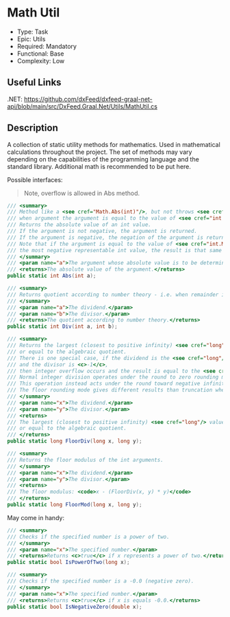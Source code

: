 # Math Util

* Type: Task
* Epic: Utils
* Required: Mandatory
* Functional: Base
* Complexity: Low

## Useful Links

.NET:
https://github.com/dxFeed/dxfeed-graal-net-api/blob/main/src/DxFeed.Graal.Net/Utils/MathUtil.cs

## Description

A collection of static utility methods for mathematics. Used in mathematical calculations throughout the project. The
set of methods may vary depending on the capabilities of the programming language and the standard library. Additional
math is recommended to be put here.

Possible interfaces:

> Note, overflow is allowed in Abs method.

```csharp
/// <summary>
/// Method like a <see cref="Math.Abs(int)"/>, but not throws <see cref="OverflowException"/> exception,
/// when argument the argument is equal to the value of <see cref="int.MinValue"/>.
/// Returns the absolute value of an int value.
/// If the argument is not negative, the argument is returned.
/// If the argument is negative, the negation of the argument is returned.
/// Note that if the argument is equal to the value of <see cref="int.MinValue"/>,
/// the most negative representable int value, the result is that same value, which is negative.
/// </summary>
/// <param name="a">The argument whose absolute value is to be determined.</param>
/// <returns>The absolute value of the argument.</returns>
public static int Abs(int a);
```

```csharp
/// <summary>
/// Returns quotient according to number theory - i.e. when remainder is zero or positive.
/// </summary>
/// <param name="a">The dividend.</param>
/// <param name="b">The divisor.</param>
/// <returns>The quotient according to number theory.</returns>
public static int Div(int a, int b);
```

```csharp
/// <summary>
/// Returns the largest (closest to positive infinity) <see cref="long"/> value that is less than
/// or equal to the algebraic quotient.
/// There is one special case, if the dividend is the <see cref="long"/>.<see cref="long.MinValue"/>
/// and the divisor is <c>-1</c>,
/// then integer overflow occurs and the result is equal to the <see cref="long"/>.<see cref="long.MinValue"/>.
/// Normal integer division operates under the round to zero rounding mode (truncation).
/// This operation instead acts under the round toward negative infinity (floor) rounding mode.
/// The floor rounding mode gives different results than truncation when the exact result is negative.
/// </summary>
/// <param name="x">The dividend.</param>
/// <param name="y">The divisor.</param>
/// <returns>
/// The largest (closest to positive infinity) <see cref="long"/> value that is less than
/// or equal to the algebraic quotient.
/// </returns>
public static long FloorDiv(long x, long y);
```

```csharp
/// <summary>
/// Returns the floor modulus of the int arguments.
/// </summary>
/// <param name="x">The dividend.</param>
/// <param name="y">The divisor.</param>
/// <returns>
/// The floor modulus: <code>x - (FloorDiv(x, y) * y)</code>
/// </returns>
public static long FloorMod(long x, long y);
```

May come in handy:

```csharp
/// <summary>
/// Checks if the specified number is a power of two.
/// </summary>
/// <param name="x">The specified number.</param>
/// <returns>Returns <c>true</c> if x represents a power of two.</returns>
public static bool IsPowerOfTwo(long x);
```

```csharp
/// <summary>
/// Checks if the specified number is a -0.0 (negative zero).
/// </summary>
/// <param name="x">The specified number.</param>
/// <returns>Returns <c>true</c> if x is equals -0.0.</returns>
public static bool IsNegativeZero(double x);
```
